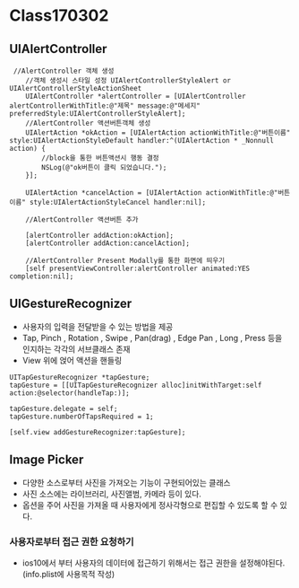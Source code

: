 # Class170302
## UIAlertController

```objc
 //AlertController 객체 생성
    //객체 생성시 스타일 성정 UIAlertControllerStyleAlert or UIAlertControllerStyleActionSheet
    UIAlertController *alertController = [UIAlertController alertControllerWithTitle:@"제목" message:@"메세지" preferredStyle:UIAlertControllerStyleAlert];
    //AlertController 액션버튼객체 생성
    UIAlertAction *okAction = [UIAlertAction actionWithTitle:@"버튼이름" style:UIAlertActionStyleDefault handler:^(UIAlertAction * _Nonnull action) {
        //block을 통한 버튼액션시 행동 결정
        NSLog(@"ok버튼이 클릭 되었습니다.");
    }];
    
    UIAlertAction *cancelAction = [UIAlertAction actionWithTitle:@"버튼이름" style:UIAlertActionStyleCancel handler:nil];
    
    //AlertController 액션버튼 추가
    
    [alertController addAction:okAction];
    [alertController addAction:cancelAction];
    
    //AlertController Present Modally를 통한 화면에 띄우기
    [self presentViewController:alertController animated:YES completion:nil];
```
## UIGestureRecognizer

- 사용자의 입력을 전달받을 수 있는 방법을 제공
- Tap, Pinch , Rotation , Swipe , Pan(drag) , Edge Pan , Long , Press 등을 인지하는 각각의 서브클래스 존재
- View 위에 얹어 액션을 핸들링


```objc
UITapGestureRecognizer *tapGesture;
tapGesture = [[UITapGestureRecognizer alloc]initWithTarget:self
action:@selector(handleTap:)];

tapGesture.delegate = self;
tapGesture.numberOfTapsRequired = 1;

[self.view addGestureRecognizer:tapGesture];
```
## Image Picker

- 다양한 소스로부터 사진을 가져오는 기능이 구현되어있는 클래스
- 사진 소스에는 라이브러리, 사진앨범, 카메라 등이 있다.
- 옵션을 주어 사진을 가져올 때 사용자에게 정사각형으로 편집할 수 있도록 할 수 있다.

### 사용자로부터 접근 권한 요청하기

- ios10에서 부터 사용자의 데이터에 접근하기 위해서는 접근 권한을 설정해야된다.(info.plist에 사용목적 작성)

